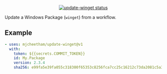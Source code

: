<p align="center">
  <a href="https://github.com/mjcheetham/update-winget/actions"><img alt="update-winget status" src="https://github.com/mjcheetham/update-winget/workflows/build-test/badge.svg"></a>
</p>

Update a Windows Package (`winget`) from a workflow.

## Example

```yaml
- uses: mjcheetham/update-winget@v1
  with:
    token: ${{secrets.COMMIT_TOKEN}}
    id: My.Package
    version: 2.3.4
    sha256: e99fa5e39fa055c318300f65353c8256fca7cc25c16212c73da2081c5a3637f7
```
